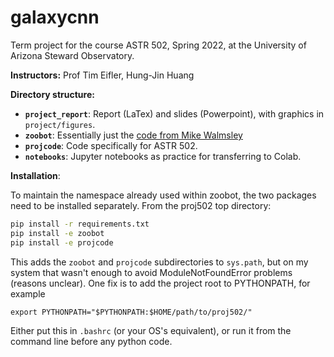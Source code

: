 # galaxycnn
Term project for the course ASTR 502, Spring 2022, at the University of Arizona Steward Observatory.

**Instructors:** Prof Tim Eifler, Hung-Jin Huang

**Directory structure:**

- **`project_report`**: Report (LaTex) and slides (Powerpoint), with graphics in `project/figures`.
- **`zoobot`**: Essentially just the [code from Mike Walmsley]()
- **`projcode`**: Code specifically for ASTR 502.
- **`notebooks`**: Jupyter notebooks as practice for transferring to Colab.

**Installation**:

To maintain the namespace already used within zoobot, the two packages need to be installed separately. From the proj502 top directory:
```bash
pip install -r requirements.txt
pip install -e zoobot
pip install -e projcode
```

This adds the `zoobot` and `projcode` subdirectories to `sys.path`, but on my system that wasn't enough to avoid ModuleNotFoundError problems (reasons unclear). One fix is to add the project root to PYTHONPATH, for example 

`export PYTHONPATH="$PYTHONPATH:$HOME/path/to/proj502/"`

Either put this in `.bashrc` (or your OS's equivalent), or run it from the command line before any python code.
